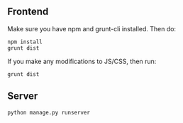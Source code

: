 Frontend
---------

Make sure you have npm and grunt-cli installed. Then do:

    npm install
    grunt dist

If you make any modifications to JS/CSS, then run:

    grunt dist


Server
-------

    python manage.py runserver